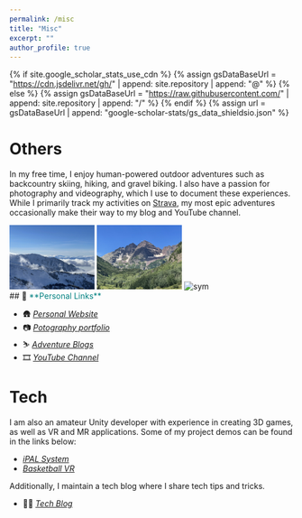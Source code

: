 ```yaml
---
permalink: /misc
title: "Misc"
excerpt: ""
author_profile: true
---
```


{% if site.google_scholar_stats_use_cdn %}
{% assign gsDataBaseUrl = "<https://cdn.jsdelivr.net/gh/>" | append: site.repository | append: "@" %}
{% else %}
{% assign gsDataBaseUrl = "<https://raw.githubusercontent.com/>" | append: site.repository | append: "/" %}
{% endif %}
{% assign url = gsDataBaseUrl | append: "google-scholar-stats/gs_data_shieldsio.json" %}

# Others

In my free time, I enjoy human-powered outdoor adventures such as backcountry skiing, hiking, and gravel biking. I also have a passion for photography and videography, which I use to document these experiences. While I primarily track my activities on [Strava](https://www.strava.com/athletes/24770040), my most epic adventures occasionally make their way to my blog and YouTube channel.

<img src="images/pictures/bird.jpeg" alt="sym" width="30%">
<img src="images/pictures/maroon.jpeg" alt="sym" width="30%">
<img src="images/pictures/bike.jpeg" alt="sym" width="30%">

<br>
## 🔗 <span style="color:#008080">**Personal Links**</span>

- 🛖 [_Personal Website_](https://brucehrwang.com/)
- 📷 [_Potography portfolio_](https://brucehrwang.com/photography/portfolio.html)
- ⛷️ [_Adventure Blogs_](https://brucehrwang.com/blogs/blogs.html)
- 🎞️ [_YouTube Channel_](https://www.youtube.com/@manyadventures18)

# Tech

I am also an amateur Unity developer with experience in creating 3D games, as well as VR and MR applications. Some of my project demos can be found in the links below:

- [_iPAL System_](https://www.youtube.com/watch?v=6OGvk4gtMK0&ab_channel=HumanInteractionLab-SchoolofComputingMSU)
- [_Basketball VR_](https://www.youtube.com/watch?v=TpBwJUWcQLg&ab_channel=ManyAdventures)

Additionally, I maintain a tech blog where I share tech tips and tricks.

- 🧑‍💻 [_Tech Blog_](https://brucehrwang.github.io/)
